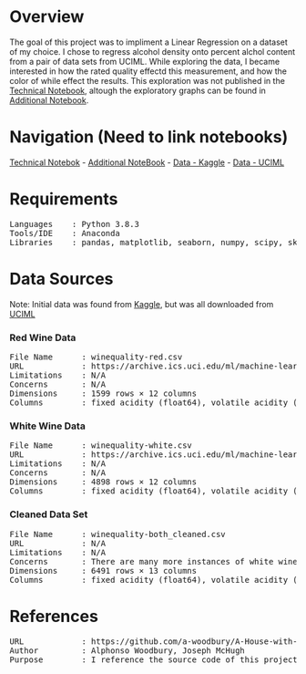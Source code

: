 # Overview

The goal of this project was to impliment a Linear Regression on a dataset of my choice. I chose to regress alcohol density onto percent alchol content from a pair of data sets from UCIML. While exploring the data, I became interested in how the rated quality effectd this measurement, and how the color of while effect the results. This exploration was not published in the [Technical Notebook](), altough the exploratory graphs can be found in [Additional Notebook](). 

# Navigation (Need to link notebooks)

[Technical Notebok](https://github.com/a-woodbury/A-House-with-a-View#data) -
[Additional NoteBook](https://github.com/a-woodbury/A-House-with-a-View#model) -
[Data - Kaggle](https://www.kaggle.com/uciml/red-wine-quality-cortez-et-al-2009) - 
[Data - UCIML](https://archive.ics.uci.edu/ml/machine-learning-databases/wine-quality/)

# Requirements
<pre>
Languages    : Python 3.8.3
Tools/IDE    : Anaconda
Libraries    : pandas, matplotlib, seaborn, numpy, scipy, sklearn
</pre>

# Data Sources
Note: Initial data was found from [Kaggle](https://www.kaggle.com/uciml/red-wine-quality-cortez-et-al-2009), but was all downloaded from [UCIML](https://archive.ics.uci.edu/ml/machine-learning-databases/wine-quality/) 

### Red Wine Data
<pre>
File Name      : winequality-red.csv
URL            : https://archive.ics.uci.edu/ml/machine-learning-databases/wine-quality/
Limitations    : N/A
Concerns       : N/A
Dimensions     : 1599 rows × 12 columns
Columns        : fixed acidity (float64), volatile acidity (float64), citric acid (float64), residual sugar (float64), chlorides (float64), free sulfur dioxide (float64), total sulfur dioxide (float64), density (float64), pH (float64), sulphates (float64), alcohol (float64), quality (int64)
</pre>
### White Wine Data
<pre>
File Name      : winequality-white.csv
URL            : https://archive.ics.uci.edu/ml/machine-learning-databases/wine-quality/
Limitations    : N/A
Concerns       : N/A
Dimensions     : 4898 rows × 12 columns
Columns        : fixed acidity (float64), volatile acidity (float64), citric acid (float64), residual sugar (float64), chlorides (float64), free sulfur dioxide (float64), total sulfur dioxide (float64), density (float64), pH (float64), sulphates (float64), alcohol (float64), quality (int64)
</pre>
### Cleaned Data Set
<pre>
File Name      : winequality-both_cleaned.csv
URL            : N/A
Limitations    : N/A
Concerns       : There are many more instances of white wine than red wine.
Dimensions     : 6491 rows × 13 columns
Columns        : fixed acidity (float64), volatile acidity (float64), citric acid (float64), residual sugar (float64), chlorides (float64), free sulfur dioxide (float64), total sulfur dioxide (float64), density (float64), pH (float64), sulphates (float64), alcohol (float64), quality (int64), color (object)
</pre>

# References
<pre>
URL            : https://github.com/a-woodbury/A-House-with-a-View
Author         : Alphonso Woodbury, Joseph McHugh
Purpose        : I reference the source code of this project to better understand how to format a project in Jupyter NoteBook.
<pre>
